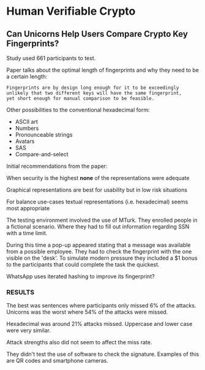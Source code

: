 # Human Verifiable Crypto


## Can Unicorns Help Users Compare Crypto Key Fingerprints?

Study used 661 participants to test.


Paper talks about the optimal length of fingerprints and why they need to be a certain length:
```
Fingerprints are by design long enough for it to be exceedingly
unlikely that two different keys will have the same fingerprint,
yet short enough for manual comparison to be feasible.
```

Other possibilities to the conventional hexadecimal form:

- ASCII art
- Numbers
- Pronounceable strings
- Avatars
- SAS
- Compare-and-select

Initial recommendations from the paper:

When security is the highest **none** of the representations were adequate

Graphical representations are best for usability but in low risk situations

For balance use-cases textual representations (i.e. hexadecimal) seems most appropriate

The testing environment involved the use of MTurk. They enrolled people in a fictional scenario. Where they had to fill out information regarding SSN with a time limit.

During this time a pop-up appeared stating that a message was available from a possible employee. They had to check the fingerprint with the one visible on the 'desk'. To simulate modern pressure they included a $1 bonus to the participants that could complete the task the quickest.

WhatsApp uses iterated hashing to improve its fingerprint?

### RESULTS

The best was sentences where participants only missed 6% of the attacks. Unicorns was the worst where 54% of the attacks were missed.

Hexadecimal was around 21% attacks missed. Uppercase and lower case were very similar.

Attack strengths also did not seem to affect the miss rate.

They didn't test the use of software to check the signature. Examples of this are QR codes and smartphone cameras.